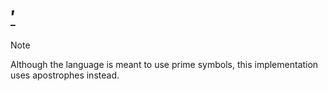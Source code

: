 # [′](https://esolangs.org/wiki/%E2%80%B2)

> [!NOTE]
> Although the language is meant to use prime symbols, this implementation uses apostrophes instead.
